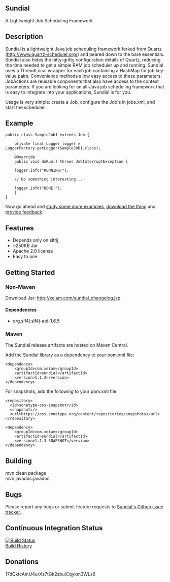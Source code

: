 ## Sundial
A Lightweight Job Scheduling Framework

## Description
Sundial is a lightweight Java job scheduling framework forked from
Quartz (http://www.quartz-scheduler.org/) and peared down to the bare essentials. Sundial also hides the 
nitty-gritty configuration details of Quartz, reducing the time
needed to get a simple RAM job scheduler up and running. Sundial
uses a ThreadLocal wrapper for each job containing a HashMap for
job key-value pairs. Convenience methods allow easy access to these
parameters. JobActions are reusable conponents that also have
access to the context parameters. If you are looking 
for an all-Java job scheduling framework that is easy to integrate
into your applications, Sundial is for you.

Usage is very simple: create a Job, configure the Job's in jobs.xml, and start the scheduler.

## Example

    public class SampleJob1 extends Job {

        private final Logger logger = LoggerFactory.getLogger(SampleJob1.class);

        @Override
        public void doRun() throws JobInterruptException {

        logger.info("RUNNING!");

        // Do something interesting...

        logger.info("DONE!");
        }
    }
    
Now go ahead and [study some more examples](http://xeiam.com/sundial_examplecode.jsp), [download the thing](http://xeiam.com/sundial_changelog.jsp) and [provide feedback](https://github.com/timmolter/Sundial/issues).

## Features
* Depends only on slf4j
* ~250KB Jar
* Apache 2.0 license
* Easy to use

## Getting Started
### Non-Maven
Download Jar: http://xeiam.com/sundial_changelog.jsp
#### Dependencies
* org.slf4j.slf4j-api-1.6.5

### Maven
The Sundial release artifacts are hosted on Maven Central.

Add the Sundial library as a dependency to your pom.xml file:

    <dependency>
        <groupId>com.xeiam</groupId>
        <artifactId>sundial</artifactId>
        <version>1.1.2</version>
    </dependency>

For snapshots, add the following to your pom.xml file:

    <repository>
      <id>sonatype-oss-snapshot</id>
      <snapshots/>
      <url>https://oss.sonatype.org/content/repositories/snapshots</url>
    </repository>
    
    <dependency>
        <groupId>com.xeiam</groupId>
        <artifactId>sundial</artifactId>
        <version>1.1.3-SNAPSHOT</version>
    </dependency>

## Building
mvn clean package  
mvn javadoc:javadoc  

## Bugs
Please report any bugs or submit feature requests to [Sundial's Github issue tracker](https://github.com/timmolter/Sundial/issues).  

## Continuous Integration Status
[![Build Status](https://travis-ci.org/timmolter/Sundial.png?branch=develop)](https://travis-ci.org/timmolter/Sundial.png)  
[Build History](https://travis-ci.org/timmolter/Sundial/builds)  

## Donations
17dQktcAmU4urXz7tGk2sbuiCqykm3WLs6  